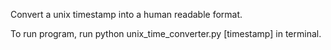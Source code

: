 Convert a unix timestamp into a human readable format.

To run program, run python unix_time_converter.py [timestamp] in terminal.